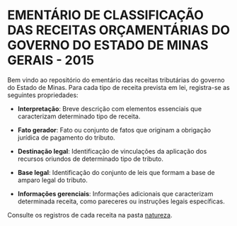 # EMENTÁRIO DE CLASSIFICAÇÃO DAS RECEITAS ORÇAMENTÁRIAS DO GOVERNO DO ESTADO DE MINAS GERAIS - 2015

Bem vindo ao repositório do ementário das receitas tributárias do governo do Estado de Minas. Para cada tipo de receita prevista em lei, registra-se as seguintes propriedades:

- **Interpretação**: 
    Breve descrição com elementos essenciais que caracterizam determinado tipo de receita.

- **Fato gerador**: 
    Fato ou conjunto de fatos que originam a obrigação jurídica de pagamento do tributo.

- **Destinação legal**: 
    Identificação de vinculações da aplicação dos recursos oriundos de determinado tipo de tributo.

- **Base legal**: 
    Identificação do conjunto de leis que formam a base de amparo legal do tributo.

- **Informações gerenciais**: 
    Informações adicionais que caracterizam determinada receita, como pareceres ou instruções legais específicas.

Consulte os registros de cada receita na pasta [natureza](https://github.com/dcgf/ementario-receita/tree/master/natureza).